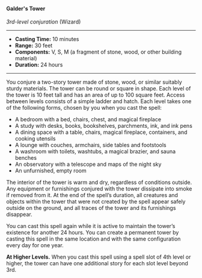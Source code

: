 #### Galder's Tower
*3rd-level conjuration* (Wizard)
___
- **Casting Time:** 10 minutes
- **Range:** 30 feet
- **Components:** V, S, M (a fragment of stone, wood, or other building material)
- **Duration:** 24 hours
---
You conjure a two-story tower made of stone, wood, or similar suitably sturdy materials. The tower can be round or square in shape. Each level of the tower is 10 feet tall and has an area of up to 100 square feet. Access between levels consists of a simple ladder and hatch. Each level takes one of the following forms, chosen by you when you cast the spell:

* A bedroom with a bed, chairs, chest, and magical fireplace
* A study with desks, books, bookshelves, parchments, ink, and ink pens
* A dining space with a table, chairs, magical fireplace, containers, and cooking utensils
* A lounge with couches, armchairs, side tables and footstools
* A washroom with toilets, washtubs, a magical brazier, and sauna benches
* An observatory with a telescope and maps of the night sky
* An unfurnished, empty room

The interior of the tower is warm and dry, regardless of conditions outside. Any equipment or furnishings conjured with the tower dissipate into smoke if removed from it. At the end of the spell’s duration, all creatures and objects within the tower that were not created by the spell appear safely outside on the ground, and all traces of the tower and its furnishings disappear.

You can cast this spell again while it is active to maintain the tower’s existence for another 24 hours. You can create a permanent tower by casting this spell in the same location and with the same configuration every day for one year.

**At Higher Levels.** When you cast this spell using a spell slot of 4th level or higher, the tower can have one additional story for each slot level beyond 3rd.
